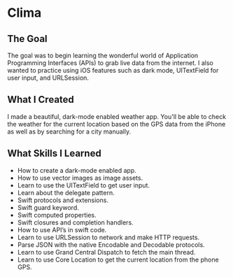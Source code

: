 
#  Clima

## The Goal

The goal was to begin learning the wonderful world of Application Programming Interfaces (APIs) to grab live data from the internet. I also wanted to practice using iOS features such as dark mode, UITextField for user input, and URLSession.

## What I Created

I made a beautiful, dark-mode enabled weather app. You'll be able to check the weather for the current location based on the GPS data from the iPhone as well as by searching for a city manually. 

## What Skills I Learned

* How to create a dark-mode enabled app.
* How to use vector images as image assets.
* Learn to use the UITextField to get user input. 
* Learn about the delegate pattern.
* Swift protocols and extensions. 
* Swift guard keyword. 
* Swift computed properties.
* Swift closures and completion handlers.
* How to use API’s in swift code.
* Learn to use URLSession to network and make HTTP requests.
* Parse JSON with the native Encodable and Decodable protocols. 
* Learn to use Grand Central Dispatch to fetch the main thread.
* Learn to use Core Location to get the current location from the phone GPS. 

